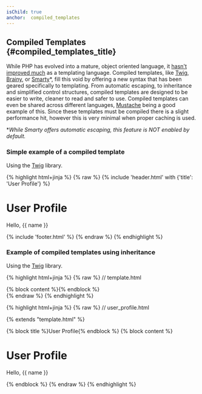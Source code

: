 ```yaml
---
isChild: true
anchor:  compiled_templates
---
```


## Compiled Templates {#compiled_templates_title}

While PHP has evolved into a mature, object oriented language, it [hasn't improved much][article_templating_engines] as
a templating language. Compiled templates, like [Twig], [Brainy], or [Smarty]*, fill this void by offering a new syntax that has
been geared specifically to templating. From automatic escaping, to inheritance and simplified control structures,
compiled templates are designed to be easier to write, cleaner to read and safer to use. Compiled templates can even be
shared across different languages, [Mustache] being a good example of this. Since these templates must be compiled
there is a slight performance hit, however this is very minimal when proper caching is used.

**While Smarty offers automatic escaping, this feature is NOT enabled by default.*

### Simple example of a compiled template

Using the [Twig] library.

{% highlight html+jinja %}
{% raw %}
{% include 'header.html' with {'title': 'User Profile'} %}

<h1>User Profile</h1>
<p>Hello, {{ name }}</p>

{% include 'footer.html' %}
{% endraw %}
{% endhighlight %}

### Example of compiled templates using inheritance

Using the [Twig] library.

{% highlight html+jinja %}
{% raw %}
// template.html

<html>
<head>
    <title>{% block title %}{% endblock %}</title>
</head>
<body>

<main>
    {% block content %}{% endblock %}
</main>

</body>
</html>
{% endraw %}
{% endhighlight %}

{% highlight html+jinja %}
{% raw %}
// user_profile.html

{% extends "template.html" %}

{% block title %}User Profile{% endblock %}
{% block content %}
    <h1>User Profile</h1>
    <p>Hello, {{ name }}</p>
{% endblock %}
{% endraw %}
{% endhighlight %}


[article_templating_engines]: http://fabien.potencier.org/article/34/templating-engines-in-php
[Twig]: https://twig.sensiolabs.org/
[Brainy]: https://github.com/box/brainy
[Smarty]: https://www.smarty.net/
[Mustache]: https://mustache.github.io/
